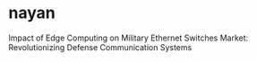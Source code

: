 # nayan
Impact of Edge Computing on Military Ethernet Switches Market: Revolutionizing Defense Communication Systems
